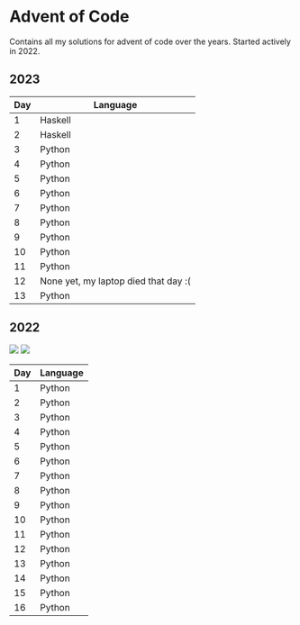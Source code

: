 # Advent of Code

Contains all my solutions for advent of code over the years. Started actively in 2022.

## 2023

| Day | Language                             |
| --- | ------------------------------------ |
|  1  | Haskell                              |
|  2  | Haskell                              |
|  3  | Python                               |
|  4  | Python                               |
|  5  | Python                               |
|  6  | Python                               |
|  7  | Python                               |
|  8  | Python                               |
|  9  | Python                               |
| 10  | Python                               |
| 11  | Python                               |
| 12  | None yet, my laptop died that day :( |
| 13  | Python                               |

## 2022

![](https://img.shields.io/badge/stars%20⭐-32-yellow)
![](https://img.shields.io/badge/days%20completed-16-red)

| Day | Language |
| --- | -------- |
|  1  | Python   |
|  2  | Python   |
|  3  | Python   |
|  4  | Python   |
|  5  | Python   |
|  6  | Python   |
|  7  | Python   |
|  8  | Python   |
|  9  | Python   |
| 10  | Python   |
| 11  | Python   |
| 12  | Python   |
| 13  | Python   |
| 14  | Python   |
| 15  | Python   |
| 16  | Python   |